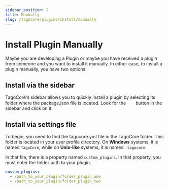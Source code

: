 ```yaml
---
sidebar_position: 2
title: Manually
slug: /tagocore/plugins/install/manually
---
```


# Install Plugin Manually

Maybe you are developing a Plugin or maybe you have received a plugin from someone and you want to install it manually. In either case, to install a plugin manually, you have two options:

## Install via the sidebar

TagoCore's sidebar allows you to quickly install a plugin by selecting its folder where the package.json file is located. Look for the &nbsp;<img src="/docs_imagem/tagocore/icons/puzzle-piece.svg" width="15px"/>&nbsp; button in the sidebar and click on it.

## Install via settings file

To begin, you need to find the tagocore.yml file in the TagoCore folder. This folder is located in your user profile directory. On **Windows** systems, it is named `TagoCore`, while on **Unix-like** systems, it is named `.tagocore`.

In that file, there is a property named `custom_plugins`. In that property, you must enter the folder path to your plugin.

```yml
custom_plugins:
  - /path_to_your_plugin/folder_plugin_one
  - /path_to_your_plugin/folder_plugin_two
```
